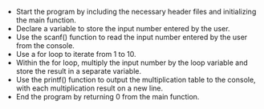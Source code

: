 * Start the program by including the necessary header files and initializing the main function.
* Declare a variable to store the input number entered by the user.
* Use the scanf() function to read the input number entered by the user from the console.
* Use a for loop to iterate from 1 to 10.
* Within the for loop, multiply the input number by the loop variable and store the result in a separate variable.
* Use the printf() function to output the multiplication table to the console, with each multiplication result on a new line.
* End the program by returning 0 from the main function.
